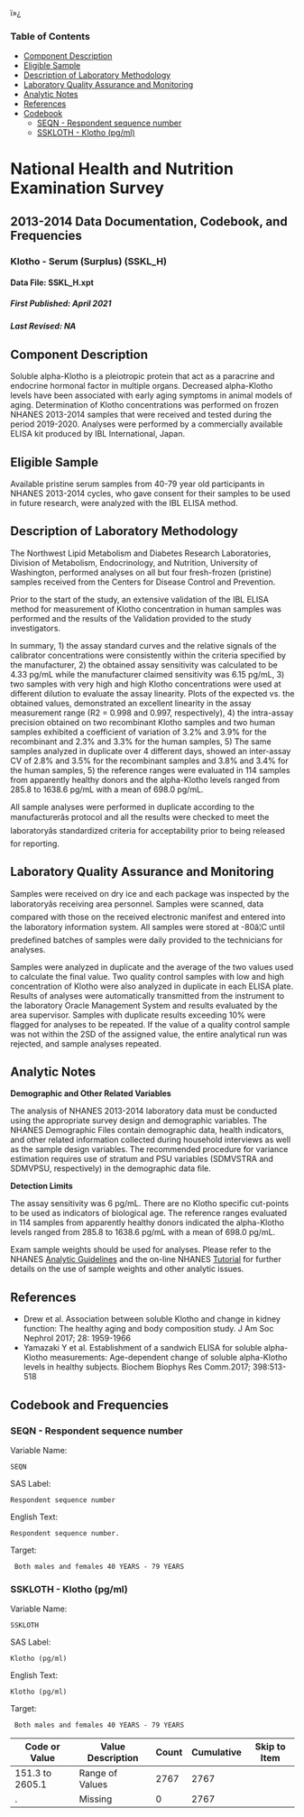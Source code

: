 ï»¿

### Table of Contents

  * [Component Description](http://dspp-hane-1601/Nchs/Edit/DocumentationView.aspx?Id=7616&Dataset=SSKL_H#Component_Description)
  * [Eligible Sample](http://dspp-hane-1601/Nchs/Edit/DocumentationView.aspx?Id=7616&Dataset=SSKL_H#Eligible_Sample)
  * [Description of Laboratory Methodology](http://dspp-hane-1601/Nchs/Edit/DocumentationView.aspx?Id=7616&Dataset=SSKL_H#Description_of_Laboratory_Methodology)
  * [Laboratory Quality Assurance and Monitoring](http://dspp-hane-1601/Nchs/Edit/DocumentationView.aspx?Id=7616&Dataset=SSKL_H#Laboratory_Quality_Assurance_and_Monitoring)
  * [Analytic Notes](http://dspp-hane-1601/Nchs/Edit/DocumentationView.aspx?Id=7616&Dataset=SSKL_H#Analytic_Notes)
  * [References](http://dspp-hane-1601/Nchs/Edit/DocumentationView.aspx?Id=7616&Dataset=SSKL_H#References)
  * [Codebook](http://dspp-hane-1601/Nchs/Edit/DocumentationView.aspx?Id=7616&Dataset=SSKL_H#Codebook)
    * [SEQN \- Respondent sequence number](http://dspp-hane-1601/Nchs/Edit/DocumentationView.aspx?Id=7616&Dataset=SSKL_H#SEQN)
    * [SSKLOTH \- Klotho (pg/ml)](http://dspp-hane-1601/Nchs/Edit/DocumentationView.aspx?Id=7616&Dataset=SSKL_H#SSKLOTH)

# National Health and Nutrition Examination Survey

## 2013-2014 Data Documentation, Codebook, and Frequencies

### Klotho - Serum (Surplus) (SSKL_H)

####  Data File: SSKL_H.xpt

##### First Published: April 2021

##### Last Revised: NA

## Component Description

Soluble alpha-Klotho is a pleiotropic protein that act as a paracrine and
endocrine hormonal factor in multiple organs. Decreased alpha-Klotho levels
have been associated with early aging symptoms in animal models of aging.
Determination of Klotho concentrations was performed on frozen NHANES
2013-2014 samples that were received and tested during the period 2019-2020.
Analyses were performed by a commercially available ELISA kit produced by IBL
International, Japan.

## Eligible Sample

Available pristine serum samples from 40-79 year old participants in NHANES
2013-2014 cycles, who gave consent for their samples to be used in future
research, were analyzed with the IBL ELISA method.

## Description of Laboratory Methodology

The Northwest Lipid Metabolism and Diabetes Research Laboratories, Division of
Metabolism, Endocrinology, and Nutrition, University of Washington, performed
analyses on all but four fresh-frozen (pristine) samples received from the
Centers for Disease Control and Prevention.

Prior to the start of the study, an extensive validation of the IBL ELISA
method for measurement of Klotho concentration in human samples was performed
and the results of the Validation provided to the study investigators.

In summary, 1) the assay standard curves and the relative signals of the
calibrator concentrations were consistently within the criteria specified by
the manufacturer, 2) the obtained assay sensitivity was calculated to be 4.33
pg/mL while the manufacturer claimed sensitivity was 6.15 pg/mL, 3) two
samples with very high and high Klotho concentrations were used at different
dilution to evaluate the assay linearity. Plots of the expected vs. the
obtained values, demonstrated an excellent linearity in the assay measurement
range (R2 = 0.998 and 0.997, respectively), 4) the intra-assay precision
obtained on two recombinant Klotho samples and two human samples exhibited a
coefficient of variation of 3.2% and 3.9% for the recombinant and 2.3% and
3.3% for the human samples, 5) The same samples analyzed in duplicate over 4
different days, showed an inter-assay CV of 2.8% and 3.5% for the recombinant
samples and 3.8% and 3.4% for the human samples, 5) the reference ranges were
evaluated in 114 samples from apparently healthy donors and the alpha-Klotho
levels ranged from 285.8 to 1638.6 pg/mL with a mean of 698.0 pg/mL.

All sample analyses were performed in duplicate according to the
manufacturerâs protocol and all the results were checked to meet the
laboratoryâs standardized criteria for acceptability prior to being released
for reporting.

## Laboratory Quality Assurance and Monitoring

Samples were received on dry ice and each package was inspected by the
laboratoryâs receiving area personnel. Samples were scanned, data compared
with those on the received electronic manifest and entered into the laboratory
information system. All samples were stored at -80â¦C until predefined
batches of samples were daily provided to the technicians for analyses.

Samples were analyzed in duplicate and the average of the two values used to
calculate the final value. Two quality control samples with low and high
concentration of Klotho were also analyzed in duplicate in each ELISA plate.
Results of analyses were automatically transmitted from the instrument to the
laboratory Oracle Management System and results evaluated by the area
supervisor. Samples with duplicate results exceeding 10% were flagged for
analyses to be repeated. If the value of a quality control sample was not
within the 2SD of the assigned value, the entire analytical run was rejected,
and sample analyses repeated.

## Analytic Notes

**Demographic and Other Related Variables**

The analysis of NHANES 2013-2014 laboratory data must be conducted using the
appropriate survey design and demographic variables. The NHANES Demographic
Files contain demographic data, health indicators, and other related
information collected during household interviews as well as the sample design
variables. The recommended procedure for variance estimation requires use of
stratum and PSU variables (SDMVSTRA and SDMVPSU, respectively) in the
demographic data file.

**Detection Limits**

The assay sensitivity was 6 pg/mL. There are no Klotho specific cut-points to
be used as indicators of biological age. The reference ranges evaluated in 114
samples from apparently healthy donors indicated the alpha-Klotho levels
ranged from 285.8 to 1638.6 pg/mL with a mean of 698.0 pg/mL.

Exam sample weights should be used for analyses. Please refer to the NHANES
[Analytic
Guidelines](https://wwwn.cdc.gov/nchs/nhanes/analyticguidelines.aspx) and the
on-line NHANES [Tutorial](https://www.cdc.gov/nchs/tutorials/) for further
details on the use of sample weights and other analytic issues.

## References

  * Drew et al. Association between soluble Klotho and change in kidney function: The healthy aging and body composition study. J Am Soc Nephrol 2017; 28: 1959-1966
  * Yamazaki Y et al. Establishment of a sandwich ELISA for soluble alpha-Klotho measurements: Age-dependent change of soluble alpha-Klotho levels in healthy subjects. Biochem Biophys Res Comm.2017; 398:513-518

## Codebook and Frequencies

### SEQN - Respondent sequence number

Variable Name:

    SEQN
SAS Label:

    Respondent sequence number
English Text:

    Respondent sequence number.
Target:

     Both males and females 40 YEARS - 79 YEARS

### SSKLOTH - Klotho (pg/ml)

Variable Name:

    SSKLOTH
SAS Label:

    Klotho (pg/ml)
English Text:

    Klotho (pg/ml)
Target:

     Both males and females 40 YEARS - 79 YEARS
Code or Value | Value Description | Count | Cumulative | Skip to Item  
---|---|---|---|---  
151.3 to 2605.1 | Range of Values | 2767 | 2767 |   
. | Missing | 0 | 2767 | 


